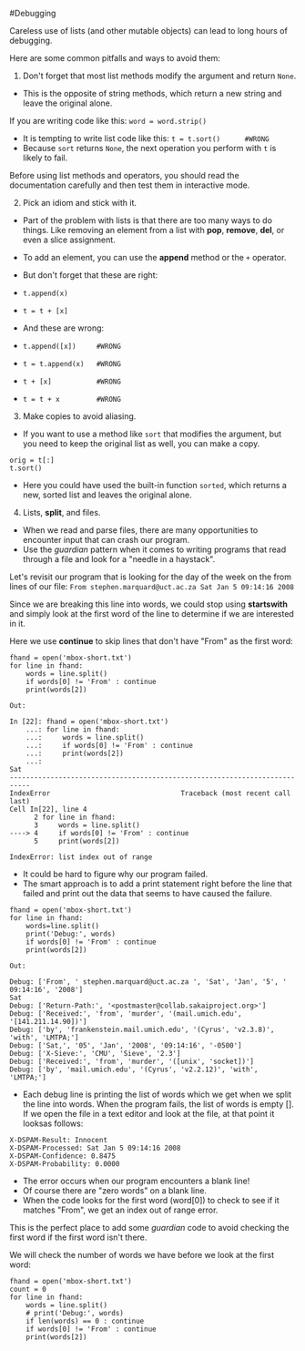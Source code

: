 #Debugging 

Careless use of lists (and other mutable objects) can lead to long hours of debugging.

Here are some common pitfalls and ways to avoid them:

1. Don't forget that most list methods modify the argument and return `None`. 
- This is the opposite of string methods, which return a new string and leave the original alone.

If you are writing code like this:
 `word = word.strip()`
 - It is tempting to write list code like this:
 `t = t.sort()      #WRONG`
 - Because `sort` returns `None`, the next operation you perform with `t` is likely to fail.

Before using list methods and operators, you should read the documentation carefully and then test them in interactive mode.

2. Pick an idiom and stick with it.
- Part of the problem with lists is that there are too many ways to do things. Like removing an element from a list with **pop**, **remove**, **del**, or even a slice assignment.
- To add an element, you can use the **append** method or the `+` operator.
- But don't forget that these are right:
- `t.append(x)`
- `t = t + [x]`

- And these are wrong:
- `t.append([x])     #WRONG`
- `t = t.append(x)   #WRONG`
- `t + [x]           #WRONG`
- `t = t + x         #WRONG`

3. Make copies to avoid aliasing.
- If you want to use a method like `sort` that modifies the argument, but you need to keep the original list as well, you can make a copy.
```
orig = t[:]
t.sort()
```
- Here you could have used the built-in function `sorted`, which returns a new, sorted list and leaves the original alone.
4. Lists, **split**, and files.
- When we read and parse files, there are many opportunities to encounter input that can crash our program.
- Use the *guardian* pattern when it comes to writing programs that read through a file and look for a "needle in a haystack".

Let's revisit our program that is looking for the day of the week on the from lines of our file:
`From stephen.marquard@uct.ac.za Sat Jan 5 09:14:16 2008`

Since we are breaking this line into words, we could stop using **startswith** and simply look at the first word of the line to determine if we are interested in it.

Here we use **continue** to skip lines that don't have "From" as the first word:
```
fhand = open('mbox-short.txt')
for line in fhand:
    words = line.split()
    if words[0] != 'From' : continue
    print(words[2])
```
`Out:`
```
In [22]: fhand = open('mbox-short.txt')
    ...: for line in fhand:
    ...:     words = line.split()
    ...:     if words[0] != 'From' : continue
    ...:     print(words[2])
    ...: 
Sat
---------------------------------------------------------------------------
IndexError                                Traceback (most recent call last)
Cell In[22], line 4
      2 for line in fhand:
      3     words = line.split()
----> 4     if words[0] != 'From' : continue
      5     print(words[2])

IndexError: list index out of range

```
- It could be hard to figure why our program failed.
- The smart approach is to add a print statement right before the line that failed and print out the data that seems to have caused the failure.
```
fhand = open('mbox-short.txt')
for line in fhand:
    words=line.split()
    print('Debug:', words)
    if words[0] != 'From' : continue
    print(words[2])
```
`Out:`
```
Debug: ['From', ' stephen.marquard@uct.ac.za ', 'Sat', 'Jan', '5', ' 09:14:16', '2008']
Sat
Debug: ['Return-Path:', '<postmaster@collab.sakaiproject.org>']
Debug: ['Received:', 'from', 'murder', '(mail.umich.edu', '[141.211.14.90])']
Debug: ['by', 'frankenstein.mail.umich.edu', '(Cyrus', 'v2.3.8)', 'with', 'LMTPA;']
Debug: ['Sat,', '05', 'Jan', '2008', '09:14:16', '-0500']
Debug: ['X-Sieve:', 'CMU', 'Sieve', '2.3']
Debug: ['Received:', 'from', 'murder', '([unix', 'socket])']
Debug: ['by', 'mail.umich.edu', '(Cyrus', 'v2.2.12)', 'with', 'LMTPA;']
```
- Each debug line is printing the list of words which we get when we split the line into words. When the program fails, the list of words is empty []. If we open the file in a text editor and look at the file, at that point it looksas follows:
```
X-DSPAM-Result: Innocent
X-DSPAM-Processed: Sat Jan 5 09:14:16 2008
X-DSPAM-Confidence: 0.8475
X-DSPAM-Probability: 0.0000
```

- The error occurs when our program encounters a blank line!
- Of course there are "zero words" on a blank line.
- When the code looks for the first word (word[0]) to check to see if it matches "From", we get an index out of range error.

This is the perfect place to add some *guardian* code to avoid checking the first word if the first word isn't there.

We will check the number of words we have before we look at the first word:
```
fhand = open('mbox-short.txt')
count = 0
for line in fhand:
    words = line.split()
    # print('Debug:', words)
    if len(words) == 0 : continue
    if words[0] != 'From' : continue
    print(words[2])
```

